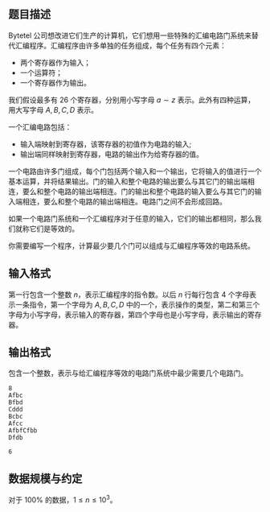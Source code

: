 ## 题目描述

Bytetel 公司想改进它们生产的计算机，它们想用一些特殊的汇编电路门系统来替代汇编程序。汇编程序由许多单独的任务组成，每个任务有四个元素：

- 两个寄存器作为输入；
- 一个运算符；
- 一个寄存器作为输出。

我们假设最多有 $26$ 个寄存器，分别用小写字母 $a\sim z$ 表示。此外有四种运算，用大写字母 $A,B,C,D$ 表示。

一个汇编电路包括：

- 输入端映射到寄存器，该寄存器的初值作为电路的输入;
- 输出端同样映射到寄存器，电路的输出作为给寄存器的值。

一个电路由许多门组成，每个门包括两个输入和一个输出，它将输入的值进行一个基本运算，并将结果输出。门的输入和整个电路的输出要么与其它门的输出端相连，要么和整个电路的输出端相连。门的输出和整个电路的输入要么与其它门的输入端相连，要么和整个电路的输出端相连。电路门之间不会形成回路。

如果一个电路门系统和一个汇编程序对于任意的输入，它们的输出都相同，那么我们就称它们是等效的。

你需要编写一个程序，计算最少要几个门可以组成与汇编程序等效的电路系统。

## 输入格式

第一行包含一个整数 $n$，表示汇编程序的指令数。以后 $n$ 行每行包含 $4$ 个字母表示一条指令，第一个字母为 $A,B,C,D$ 中的一个，表示操作的类型，第二和第三个字母为小写字母，表示输入的寄存器，第四个字母也是小写字母，表示输出的寄存器。

## 输出格式

包含一个整数，表示与给汇编程序等效的电路门系统中最少需要几个电路门。

```input1
8
Afbc
Bfbd
Cddd
Bcbc
Afcc
AfbfCfbb
Dfdb
```

```output1
6
```

## 数据规模与约定

对于 $100\%$ 的数据，$1\le n\le 10^3$。

